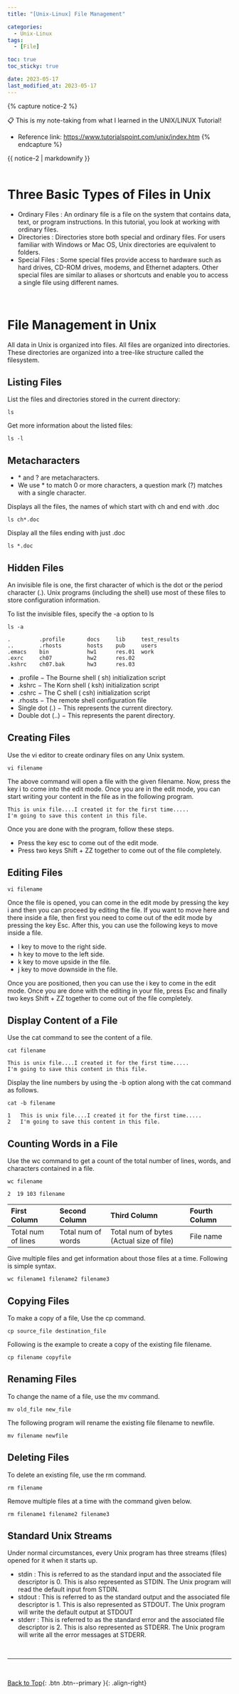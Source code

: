 ```yaml
---
title: "[Unix-Linux] File Management"

categories:
  - Unix-Linux
tags:
  - [File]

toc: true
toc_sticky: true

date: 2023-05-17
last_modified_at: 2023-05-17
---
```


{% capture notice-2 %}

📋 This is my note-taking from what I learned in the UNIX/LINUX Tutorial!

- Reference link: <https://www.tutorialspoint.com/unix/index.htm>
  {% endcapture %}

<div class="notice--danger">{{ notice-2 | markdownify }}</div>

<!-- 📋 This is my note-taking from what I learned in the UNIX/LINUX Tutorial!
{: .notice--danger} -->

<br>

# Three Basic Types of Files in Unix

- Ordinary Files
  : An ordinary file is a file on the system that contains data, text, or program instructions. In this tutorial, you look at working with ordinary files.
- Directories
  : Directories store both special and ordinary files. For users familiar with Windows or Mac OS, Unix directories are equivalent to folders.
- Special Files
  : Some special files provide access to hardware such as hard drives, CD-ROM drives, modems, and Ethernet adapters. Other special files are similar to aliases or shortcuts and enable you to access a single file using different names.

<br>

# File Management in Unix

All data in Unix is organized into files. All files are organized into directories. These directories are organized into a tree-like structure called the filesystem.

## Listing Files

List the files and directories stored in the current directory:

```
ls
```

Get more information about the listed files:

```
ls -l
```

## Metacharacters

- \* and ? are metacharacters.
- We use \* to match 0 or more characters, a question mark (?) matches with a single character.

Displays all the files, the names of which start with ch and end with .doc

```
ls ch*.doc
```

Display all the files ending with just .doc

```
ls *.doc
```

## Hidden Files

An invisible file is one, the first character of which is the dot or the period character (.). Unix programs (including the shell) use most of these files to store configuration information.

To list the invisible files, specify the -a option to ls

```
ls -a

.         .profile       docs     lib     test_results
..        .rhosts        hosts    pub     users
.emacs    bin            hw1      res.01  work
.exrc     ch07           hw2      res.02
.kshrc    ch07.bak       hw3      res.03
```

- .profile − The Bourne shell ( sh) initialization script
- .kshrc − The Korn shell ( ksh) initialization script
- .cshrc − The C shell ( csh) initialization script
- .rhosts − The remote shell configuration file
- Single dot (.) − This represents the current directory.
- Double dot (..) − This represents the parent directory.

## Creating Files

Use the vi editor to create ordinary files on any Unix system.

```
vi filename
```

The above command will open a file with the given filename. Now, press the key i to come into the edit mode. Once you are in the edit mode, you can start writing your content in the file as in the following program.

```
This is unix file....I created it for the first time.....
I'm going to save this content in this file.
```

Once you are done with the program, follow these steps.

- Press the key esc to come out of the edit mode.
- Press two keys Shift + ZZ together to come out of the file completely.

## Editing Files

```
vi filename
```

Once the file is opened, you can come in the edit mode by pressing the key i and then you can proceed by editing the file. If you want to move here and there inside a file, then first you need to come out of the edit mode by pressing the key Esc. After this, you can use the following keys to move inside a file.

- l key to move to the right side.
- h key to move to the left side.
- k key to move upside in the file.
- j key to move downside in the file.

Once you are positioned, then you can use the i key to come in the edit mode. Once you are done with the editing in your file, press Esc and finally two keys Shift + ZZ together to come out of the file completely.

## Display Content of a File

Use the cat command to see the content of a file.

```
cat filename

This is unix file....I created it for the first time.....
I'm going to save this content in this file.
```

Display the line numbers by using the -b option along with the cat command as follows.

```
cat -b filename

1   This is unix file....I created it for the first time.....
2   I'm going to save this content in this file.
```

## Counting Words in a File

Use the wc command to get a count of the total number of lines, words, and characters contained in a file.

```
wc filename

2  19 103 filename
```

| First Column       | Second Column      | Third Column                             | Fourth Column |
| :----------------- | :----------------- | :--------------------------------------- | :------------ |
| Total num of lines | Total num of words | Total num of bytes (Actual size of file) | File name     |

Give multiple files and get information about those files at a time. Following is simple syntax.

```
wc filename1 filename2 filename3
```

## Copying Files

To make a copy of a file, Use the cp command.

```
cp source_file destination_file
```

Following is the example to create a copy of the existing file filename.

```
cp filename copyfile
```

## Renaming Files

To change the name of a file, use the mv command.

```
mv old_file new_file
```

The following program will rename the existing file filename to newfile.

```
mv filename newfile
```

## Deleting Files

To delete an existing file, use the rm command.

```
rm filename
```

Remove multiple files at a time with the command given below.

```
rm filename1 filename2 filename3
```

## Standard Unix Streams

Under normal circumstances, every Unix program has three streams (files) opened for it when it starts up.

- stdin
  : This is referred to as the standard input and the associated file descriptor is 0. This is also represented as STDIN. The Unix program will read the default input from STDIN.
- stdout
  : This is referred to as the standard output and the associated file descriptor is 1. This is also represented as STDOUT. The Unix program will write the default output at STDOUT
- stderr
  : This is referred to as the standard error and the associated file descriptor is 2. This is also represented as STDERR. The Unix program will write all the error messages at STDERR.

<br>

---

<br>

[Back to Top](#){: .btn .btn--primary }{: .align-right}
